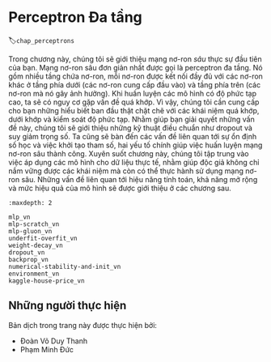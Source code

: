 <!-- ===================== Bắt đầu dịch ==================== -->

<!--
# Multilayer Perceptrons
-->

# Perceptron Đa tầng
:label:`chap_perceptrons`

<!--
In this chapter, we will introduce your first truly *deep* networks.
The simplest deep networks are called multilayer perceptrons, and they consist of many layers of neurons each fully connected to those in the layer below 
(from which they receive input) and those above (which they, in turn, influence).
When we train high-capacity models we run the risk of overfitting.
Thus, we will need to provide your first rigorous introduction to the notions of overfitting, underfitting, and capacity control.
To help you combat these problems, we will introduce regularization techniques such as dropout and weight decay.
We will also discuss issues relating to numerical stability and parameter initialization that are key to successfully training deep networks.
Throughout, we focus on applying models to real data, aiming to give the reader a firm grasp not just of the concepts but also of the practice of using deep networks.
We punt matters relating to the computational performance, scalability and efficiency of our models to subsequent chapters.
-->

Trong chương này, chúng tôi sẽ giới thiệu mạng nơ-ron *sâu* thực sự đầu tiên của bạn.
Mạng nơ-ron sâu đơn giản nhất được gọi là perceptron đa tầng.
Nó gồm nhiều tầng chứa nơ-ron, mỗi nơ-ron được kết nối đầy đủ với các nơ-ron khác ở tầng phía dưới (các nơ-ron cung cấp đầu vào) và tầng phía trên (các nơ-ron mà nó gây ảnh hưởng).
Khi huấn luyện các mô hình có độ phức tạp cao, ta sẽ có nguy cơ gặp vấn đề quá khớp.
Vì vậy, chúng tôi cần cung cấp cho bạn những hiểu biết ban đầu thật chặt chẽ với các khái niệm quá khớp, dưới khớp và kiểm soát độ phức tạp.
Nhằm giúp bạn giải quyết những vấn đề này, chúng tôi sẽ giới thiệu những kỹ thuật điều chuẩn như dropout và suy giảm trọng số.
Ta cũng sẽ bàn đến các vấn đề liên quan tới sự ổn định số học và việc khởi tạo tham số, hai yếu tố chính giúp việc huấn luyện mạng nơ-ron sâu thành công.
Xuyên suốt chương này, chúng tôi tập trung vào việc áp dụng các mô hình cho dữ liệu thực tế, nhằm giúp độc giả không chỉ nắm vững được các khái niệm mà còn có thể thực hành sử dụng mạng nơ-ron sâu.
Những vấn đề liên quan tới hiệu năng tính toán, khả năng mở rộng và mức hiệu quả của mô hình sẽ được giới thiệu ở các chương sau.

```toc
:maxdepth: 2

mlp_vn
mlp-scratch_vn
mlp-gluon_vn
underfit-overfit_vn
weight-decay_vn
dropout_vn
backprop_vn
numerical-stability-and-init_vn
environment_vn
kaggle-house-price_vn
```

<!-- ===================== Kết thúc dịch ==================== -->

## Những người thực hiện
Bản dịch trong trang này được thực hiện bởi:
<!--
Tác giả của mỗi Pull Request điền tên mình và tên những người review mà bạn thấy
hữu ích vào từng phần tương ứng. Mỗi dòng một tên, bắt đầu bằng dấu `*`.

Lưu ý:
* Nếu reviewer không cung cấp tên, bạn có thể dùng tên tài khoản GitHub của họ
với dấu `@` ở đầu. Ví dụ: @aivivn.

* Tên đầy đủ của các reviewer có thể được tìm thấy tại https://github.com/aivivn/d2l-vn/blob/master/docs/contributors_info.md.
-->

* Đoàn Võ Duy Thanh
* Phạm Minh Đức
